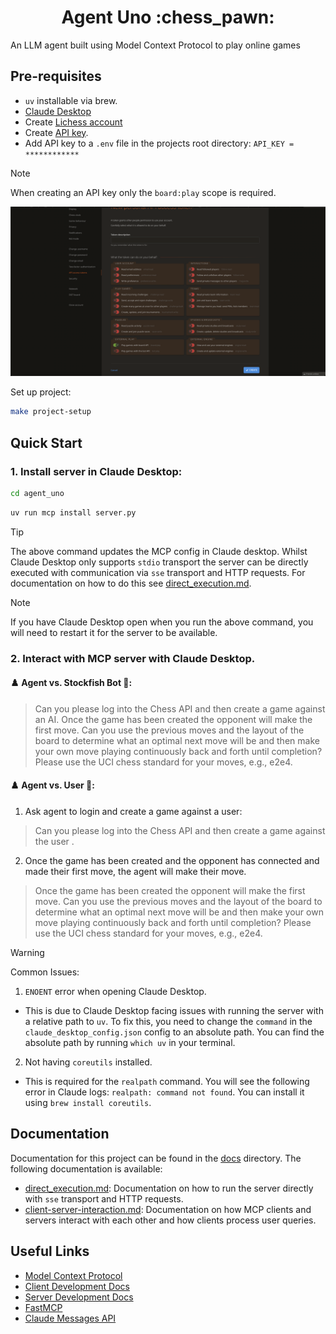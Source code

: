 <h1 align="center">
    Agent Uno :chess_pawn:
</h1>

An LLM agent built using Model Context Protocol to play online games

## Pre-requisites

- `uv` installable via brew.
- [Claude Desktop](https://claude.ai/download)
- Create [Lichess account](https://lichess.org/signup)
- Create [API key](https://lichess.org/account/oauth/token).
- Add API key to a `.env` file in the projects root directory: `API_KEY = ************`
> [!NOTE]
> When creating an API key only the `board:play` scope is required.
>
> ![create-api-key.png](docs/imgs/create-api-key.png)

Set up project:

```bash
make project-setup
```

## Quick Start

### 1. Install server in Claude Desktop:

```bash
cd agent_uno
```

```bash
uv run mcp install server.py
```

> [!TIP]
> The above command updates the MCP config in Claude desktop. Whilst Claude Desktop only supports `stdio` transport the server can be directly executed with communication via `sse` transport and HTTP requests. For documentation on how to do this see [direct_execution.md](docs/direct_execution.md).

> [!NOTE]
> If you have Claude Desktop open when you run the above command, you will need to restart it for the server to be available.

### 2. Interact with MCP server with Claude Desktop.

#### :chess_pawn: Agent vs. Stockfish Bot :robot::

> Can you please log into the Chess API and then create a game against an AI. Once the game has been created the opponent will make the first move. Can you use the previous moves and the layout of the board to determine what an optimal next move will be and then make your own move playing continuously back and forth until completion? Please use the UCI chess standard for your moves, e.g., e2e4.

#### :chess_pawn: Agent vs. User :adult::

1. Ask agent to login and create a game against a user:

> Can you please log into the Chess API and then create a game against the user <insert user>.

2. Once the game has been created and the opponent has connected and made their first move, the agent will make their move.

> Once the game has been created the opponent will make the first move. Can you use the previous moves and the layout of the board to determine what an optimal next move will be and then make your own move playing continuously back and forth until completion? Please use the UCI chess standard for your moves, e.g., e2e4.

> [!WARNING]
> Common Issues:
> 1. `ENOENT` error when opening Claude Desktop.
>   - This is due to Claude Desktop facing issues with running the server with a relative path to `uv`. To fix this, you need to change the `command` in the `claude_desktop_config.json` config to an absolute path. You can find the absolute path by running `which uv` in your terminal.
> 2. Not having `coreutils` installed.
>  - This is required for the `realpath` command. You will see the following error in Claude logs: `realpath: command not found`. You can install it using `brew install coreutils`.


## Documentation

Documentation for this project can be found in the [docs](docs) directory. The following documentation is available:

* [direct_execution.md](docs/direct_execution.md): Documentation on how to run the server directly with `sse` transport and HTTP requests.
* [client-server-interaction.md](docs/client-server-interaction.md): Documentation on how MCP clients and servers interact with each other and how clients process user queries.

## Useful Links
* [Model Context Protocol](https://modelcontextprotocol.io/)
* [Client Development Docs](https://modelcontextprotocol.io/quickstart/client)
* [Server Development Docs](https://modelcontextprotocol.io/quickstart/server)
* [FastMCP](https://github.com/modelcontextprotocol/python-sdk)
* [Claude Messages API](https://github.com/anthropics/anthropic-sdk-python/blob/8b244157a7d03766bec645b0e1dc213c6d462165/src/anthropic/resources/messages/messages.py)
